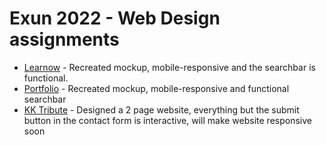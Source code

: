 # Exun 2022 - Web Design assignments
- [Learnow](https://learnow.vercel.app/) - Recreated mockup, mobile-responsive and the searchbar is functional.
- [Portfolio](https://elite-portfolio.vercel.app/) - Recreated mockup, mobile-responsive and functional searchbar
- [KK Tribute](https://kk-tribute.vercel.app/) - Designed a 2 page website, everything but the submit button in the contact form is interactive, will make website responsive soon